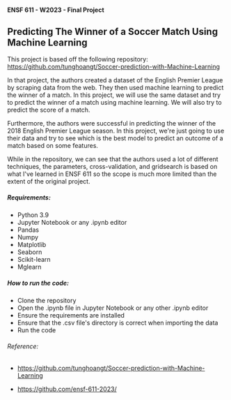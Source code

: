 #### ENSF 611 - W2023 - Final Project

## Predicting The Winner of a Soccer Match Using Machine Learning

This project is based off the following repository:
https://github.com/tunghoangt/Soccer-prediction-with-Machine-Learning 

In that project, the authors created a dataset of the English Premier League by scraping data from the web. They then used machine learning to predict the winner of a match. In this project, we will use the same dataset and try to predict the winner of a match using machine learning. We will also try to predict the score of a match.

Furthermore, the authors were successful in predicting the winner of the 2018 English Premier League season. In this project, we're just going to use their data and try to see which is the best model to predict an outcome of a match based on some features. 

While in the repository, we can see that the authors used a lot of different techniques, the parameters, cross-validation, and gridsearch is based on what I've learned in ENSF 611 so the scope is much more limited than the extent of the original project. 

##### Requirements: 

- Python 3.9
- Jupyter Notebook or any .ipynb editor
- Pandas
- Numpy
- Matplotlib
- Seaborn
- Scikit-learn
- Mglearn

##### How to run the code:

- Clone the repository
- Open the .ipynb file in Jupyter Notebook or any other .ipynb editor
- Ensure the requirements are installed 
- Ensure that the .csv file's directory is correct when importing the data 
- Run the code

###### Reference:

- https://github.com/tunghoangt/Soccer-prediction-with-Machine-Learning 

- https://github.com/ensf-611-2023/ 



